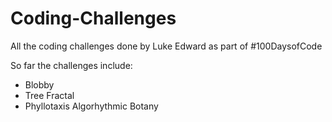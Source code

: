 # Coding-Challenges
All the coding challenges done by Luke Edward as part of #100DaysofCode

So far the challenges include:
- Blobby
- Tree Fractal
- Phyllotaxis Algorhythmic Botany
